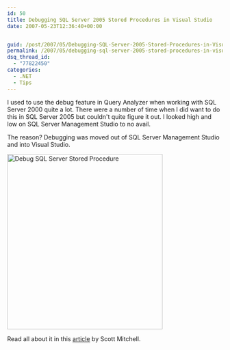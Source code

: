 ```yaml
---
id: 50
title: Debugging SQL Server 2005 Stored Procedures in Visual Studio
date: 2007-05-23T12:36:40+00:00


guid: /post/2007/05/Debugging-SQL-Server-2005-Stored-Procedures-in-Visual-Studio.aspx
permalink: /2007/05/debugging-sql-server-2005-stored-procedures-in-visual-studio/
dsq_thread_id:
  - "77822450"
categories:
  - .NET
  - Tips
---
```

<p>I used to use the debug feature in Query Analyzer when working with SQL Server 2000 quite a lot. There were a number of time when I did want to do this in SQL Server 2005 but couldn't quite figure it out. I looked high and low on SQL Server Management Studio to no avail.</p> <p>The reason? Debugging was moved out of SQL Server Management Studio and into Visual Studio.</p> <p><img height="410" alt="Debug SQL Server Stored Procedure" src="https://merill.net/wp-content/uploads/binary/DebuggingSQLServer2005StoredProceduresin_713C/sqlserver2005Debugstoredprocedure4.gif" width="363"> </p> <p>Read all about it in this <a href="http://aspnet.4guysfromrolla.com/articles/051607-1.aspx">article</a> by Scott Mitchell.</p>